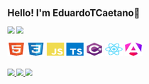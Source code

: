 ## Hello! I'm EduardoTCaetano👋

<div>
  <img height="180em" src="https://github-readme-stats.vercel.app/api?username=EduardoTCaetano&show_icons=true&theme=dark"/>
  <img height="180em" src="https://github-readme-stats.vercel.app/api/top-langs/?username=EduardoTCaetano&layout=compact&theme=dark"/>
</div>

<div style="display: inline_block"><br>
  <img align="center" alt="Eduardo-HTML" height="30" width="40" src="https://raw.githubusercontent.com/devicons/devicon/master/icons/html5/html5-original.svg">
  <img align="center" alt="Eduardo-CSS" height="30" width="40" src="https://raw.githubusercontent.com/devicons/devicon/master/icons/css3/css3-original.svg">
  <img align="center" alt="Eduardo-Js" height="30" width="40" src="https://raw.githubusercontent.com/devicons/devicon/master/icons/javascript/javascript-plain.svg">
  <img align="center" alt="Eduardo-Ts" height="30" width="40" src="https://raw.githubusercontent.com/devicons/devicon/master/icons/typescript/typescript-plain.svg">
  <img align="center" alt="Eduardo-Csharp" height="30" width="40" src="https://raw.githubusercontent.com/devicons/devicon/master/icons/csharp/csharp-original.svg">
  <img align="center" alt="Eduardo-React" height="30" width="40" src="https://raw.githubusercontent.com/devicons/devicon/master/icons/react/react-original.svg">
  <img align="center" alt="Eduardo-Angular" height="30" width="40" src="https://raw.githubusercontent.com/devicons/devicon/master/icons/angular/angular-original.svg">
</div>
  
  ##
 
<div> 
  <a href="https://instagram.com/du.tcaetano" target="_blank">
  <img src="https://img.shields.io/badge/-Instagram-%23E4405F?style=for-the-badge&logo=instagram&logoColor=white">
</a>

<a href="mailto:eduardotimossi1101@hotmail.com">
  <img src="https://img.shields.io/badge/-Hotmail-%23333?style=for-the-badge&logo=microsoft-outlook&logoColor=white">
</a>

<a href="https://linkedin.com/in/eduardotcaetano" target="_blank">
  <img src="https://img.shields.io/badge/-LinkedIn-%230077B5?style=for-the-badge&logo=linkedin&logoColor=white">
</a>
</div>
